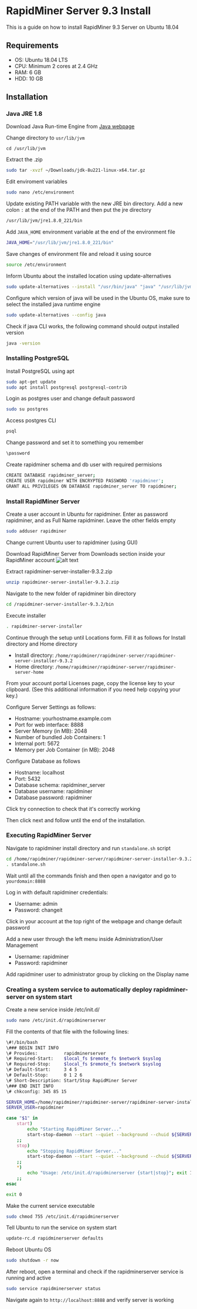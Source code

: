 # RapidMiner Server 9.3 Install

This is a guide on how to install RapidMiner 9.3 Server on Ubuntu 18.04

## Requirements
- OS: Ubuntu 18.04 LTS
- CPU: Minimum 2 cores at 2.4 GHz
- RAM: 6 GB
- HDD: 10 GB

## Installation

### Java JRE 1.8

Download Java Run-time Engine from [Java webpage](https://www.oracle.com/technetwork/java/javase/downloads/jre8-downloads-2133155.html)

Change directory to `usr/lib/jvm`
```
cd /usr/lib/jvm
```

Extract the .zip
```sh
sudo tar -xvzf ~/Downloads/jdk-8u221-linux-x64.tar.gz
```

Edit enviroment variables
```sh
sudo nano /etc/environment
```

Update existing PATH variable with the new JRE bin directory. Add a new colon `:` at the end of the PATH and then put the jre directory
```sh
/usr/lib/jvm/jre1.8.0_221/bin
```

Add `JAVA_HOME` environment variable at the end of the environment file
```sh
JAVA_HOME="/usr/lib/jvm/jre1.8.0_221/bin"
```

Save changes of environment file and reload it using source
```sh
source /etc/environment
```

Inform Ubuntu about the installed location using update-alternatives

```sh
sudo update-alternatives --install "/usr/bin/java" "java" "/usr/lib/jvm/jre1.8.0_221/bin/java" 0
```

Configure which version of java will be used in the Ubuntu OS, make sure to select the installed java runtime engine
```sh
sudo update-alternatives --config java
```

Check if java CLI works, the following command should output installed version
```sh
java -version
```

### Installing PostgreSQL

Install PostgreSQL using apt
```sh
sudo apt-get update
sudo apt install postgresql postgresql-contrib
```

Login as postgres user and change default password
```sh
sudo su postgres
```

Access postgres CLI
```sh
psql
```

Change password and set it to something you remember
```sh
\password
```

Create rapidminer schema and db user with required permisions
```sh
CREATE DATABASE rapidminer_server;
CREATE USER rapidminer WITH ENCRYPTED PASSWORD 'rapidminer';
GRANT ALL PRIVILEGES ON DATABASE rapidminer_server TO rapidminer;
```

### Install RapidMiner Server

Create a user account in Ubuntu for rapidminer. Enter as password rapidminer, and as Full Name rapidminer. Leave the other fields empty
```sh
sudo adduser rapidminer
```

Change current Ubuntu user to rapidminer (using GUI)

Download RapidMiner Server from Downloads section inside your RapidMiner account
![alt text](https://docs.rapidminer.com/latest/server/installation/img/download-link-1.png)

Extract rapidminer-server-installer-9.3.2.zip
```sh
unzip rapidminer-server-installer-9.3.2.zip
```

Navigate to the new folder of rapidminer bin directory
```sh
cd /rapidminer-server-installer-9.3.2/bin
```

Execute installer
```sh
. rapidminer-server-installer
```

Continue through the setup until Locations form. Fill it as follows for Install directory and Home directory
- Install directory:
`/home/rapidminer/rapidminer-server/rapidminer-server-installer-9.3.2`
- Home directory:
`/home/rapidminer/rapidminer-server/rapidminer-server-home`

From your account portal Licenses page, copy the license key to your clipboard. (See this additional information if you need help copying your key.)

Configure Server Settings as follows:
- Hostname: yourhostname.example.com
- Port for web interface: 8888
- Server Memory (in MB): 2048
- Number of bundled Job Containers: 1
- Internal port: 5672
- Memory per Job Container (in MB): 2048

Configure Database as follows
- Hostname: localhost
- Port: 5432
- Database schema: rapidminer_server
- Database username: rapidminer
- Database password: rapidminer

Click try connection to check that it's correctly working

Then click next and follow until the end of the installation.

### Executing RapidMiner Server

Navigate to rapidminer install directory and run `standalone.sh` script

```sh
cd /home/rapidminer/rapidminer-server/rapidminer-server-installer-9.3.2/bin
. standalone.sh
```

Wait until all the commands finish and then open a navigator and go to `yourdomain:8888`

Log in with default rapidminer credentials:
- Username: admin
- Password: changeit
  
Click in your account at the top right of the webpage and change default password

Add a new user through the left menu inside Administration/User Management
- Username: rapidminer
- Password: rapidminer

Add rapidminer user to administrator group by clicking on the Display name

### Creating a system service to automatically deploy rapidminer-server on system start

Create a new service inside /etc/init.d/
```sh
sudo nano /etc/init.d/rapidminerserver
```

Fill the contents of that file with the following lines:
```sh
\#!/bin/bash
\### BEGIN INIT INFO
\# Provides:          rapidminerserver
\# Required-Start:    $local_fs $remote_fs $network $syslog
\# Required-Stop:     $local_fs $remote_fs $network $syslog
\# Default-Start:     3 4 5
\# Default-Stop:      0 1 2 6
\# Short-Description: Start/Stop RapidMiner Server
\### END INIT INFO
\# chkconfig: 345 85 15

SERVER_HOME=/home/rapidminer/rapidminer-server/rapidminer-server-installer-9.3.2
SERVER_USER=rapidminer

case "$1" in
    start)
        echo "Starting RapidMiner Server..."
        start-stop-daemon --start --quiet --background --chuid ${SERVER_USER} --exec ${SERVER_HOME}/bin/standalone.sh
    ;;
    stop)
        echo "Stopping RapidMiner Server..."
        start-stop-daemon --start --quiet --background --chuid ${SERVER_USER} --exec ${SERVER_HOME}/bin/jboss-cli.sh -- --connect --command=:shutdown
    ;;
    *)
        echo "Usage: /etc/init.d/rapidminerserver {start|stop}"; exit 1;
    ;;
esac

exit 0
```
Make the current service executable
```sh
sudo chmod 755 /etc/init.d/rapidminerserver
```

Tell Ubuntu to run the service on system start
```sh
update-rc.d rapidminerserver defaults
```

Reboot Ubuntu OS
```sh
sudo shutdown -r now
```

After reboot, open a terminal and check if the rapidminerserver service is running and active
```sh
sudo service rapidminerserver status
```

Navigate again to `http://localhost:8888` and verify server is working
